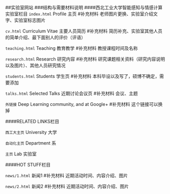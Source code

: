 ##实验室网站
###结构与需要材料说明
####西北工业大学智能感知与情感计算实验室栏目
`index.html` Profile 主页
    #补充材料
    老师图片更换、实验室介绍文字、实验室标志图片

`cv.html`    Curriculum Vitae 主要人员简历
    #补充材料
    简历补充、实验室其他人员的简单介绍、最下面别人的评价（评语）
    
`teaching.html` Teaching 教育教学
    #补充材料
    教授课程时间及名称

    
`research.html`  Research 研究内容 
    #补充材料
    研究课题相关资料（研究内容说明以及图片）、其他人员研究情况
    
`students.html` Students 学生页
    #补充材料
    本科毕设以及写了，硕博不确定，需要添加
    
    
`talks.html`  Selected Talks 近期讨论会议页
    #补充材料
    会议、主题
    
    
`外链接`  Deep Learning community, and at Google+
    #补充材料
    这个链接可以换掉
    
####RELATED LINKS栏目

`西工大主页` University 大学

`自动化主页` Department 系

`主页` Lab 实验室

####HOT STUFF栏目

`news/1.html` 新闻1
    #补充材料
    近期活动时间、内容介绍、图片

`news/2.html` 新闻2
    #补充材料
    近期活动时间、内容介绍、图片
